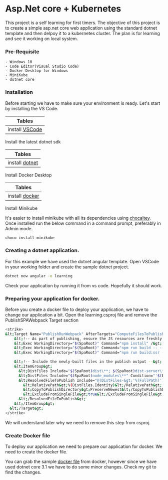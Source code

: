 # Asp.Net core + Kubernetes 

This project is a self learning for first timers. The objective of this project is to create a simple asp.net core web application using the standard dotnet template and then delpoy it to a kubernetes cluster. The plan is for learning and see it working on local system.

### Pre-Requisite

    - Windows 10
    - Code Editor(Visual Studio Code)
    - Docker Desktop for Windows
    - MiniKube
    - dotnet core

### Installation

Before starting we have to make sure your environment is ready. Let's start by installing the VS Code.

| Tables                                           |
| -----------------------------------------------  |
| install [VSCode](https://code.visualstudio.com/) |


Install the latest dotnet sdk

| Tables                                                                  |
| ----------------------------------------------------------------------- |
| install [dotnet](https://dotnet.microsoft.com/download/dotnet-core/3.1) |


Install Docker Desktop

| Tables                                                                                 |
| -------------------------------------------------------------------------------------- |
| install [docker](https://hub.docker.com/editions/community/docker-ce-desktop-windows/) |

Install Minikube

It's easier to install minikube with all its dependencies using [chocaltey](https://chocolatey.org/install). Once installed run the below command in a command prompt, preferably in Admin mode.

```cmd
choco install minikube
```

### Creating a dotnet application.

For this example we have used the dotnet angular template. Open VSCode in your working folder and create the sample dotnet project.

```cmd
dotnet new angular -o learning
```

Check your application by running it from vs code. Hopefully it should work.

### Preparing your application for docker.

Before you create a docker file to deploy your application, we have to change our application a bit.
Open the learning.csproj file and remove the PublishSPAWebpack Target section

```sh
<strike>
&lt;Target Name="PublishRunWebpack" AfterTargets="ComputeFilesToPublish"&gt;
    &lt;!-- As part of publishing, ensure the JS resources are freshly built in production mode --&gt;
    &lt;Exec WorkingDirectory="$(SpaRoot)" Command="npm install" /&gt;
    &lt;Exec WorkingDirectory="$(SpaRoot)" Command="npm run build -- --prod" /&gt;
    &lt;Exec WorkingDirectory="$(SpaRoot)" Command="npm run build:ssr -- --prod" Condition=" '$(BuildServerSideRenderer)' == 'true' " /&gt;

    &lt;!-- Include the newly-built files in the publish output --&gt;
    &lt;ItemGroup&gt;
      &lt;DistFiles Include="$(SpaRoot)dist\**; $(SpaRoot)dist-server\**" /&gt;
      &lt;DistFiles Include="$(SpaRoot)node_modules\**" Condition="'$(BuildServerSideRenderer)' == 'true'" /&gt;
      &lt;ResolvedFileToPublish Include="@(DistFiles-&gt;'%(FullPath)')" Exclude="@(ResolvedFileToPublish)"&gt;
        &lt;RelativePath&gt;%(DistFiles.Identity)&lt;/RelativePath&gt;
        &lt;CopyToPublishDirectory&gt;PreserveNewest&lt;/CopyToPublishDirectory&gt;
        &lt;ExcludeFromSingleFile&gt;true&lt;/ExcludeFromSingleFile&gt;
      &lt;/ResolvedFileToPublish&gt;
    &lt;/ItemGroup&gt;
  &lt;/Target&gt;
</strike>
````

We will understand later why we need to remove this step from csproj.

### Create Docker file
To deploy our application we need to prepare our application for docker. We need to create the docker file.

You can grab the sample [docker file](https://docs.docker.com/engine/examples/dotnetcore/) from docker, however since we have used dotnet core 3.1 we have to do some minor changes. Check my git to find the changes.

